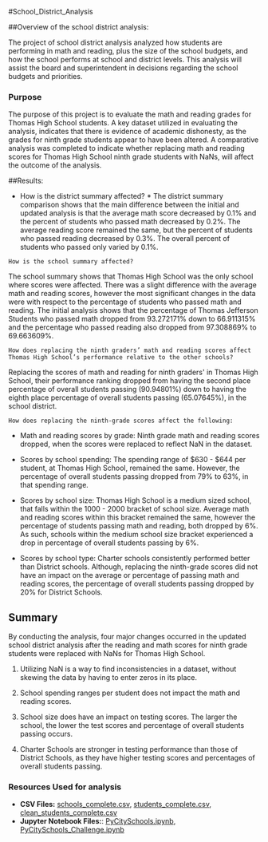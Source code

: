 #School_District_Analysis

##Overview of the school district analysis: 

The project of school district analysis analyzed how students are performing in math and reading, plus the size of the school budgets, and how the school performs at school and district levels. This analysis will assist the board and superintendent in decisions regarding the school budgets and priorities.

### Purpose
The purpose of this project is to evaluate the math and reading grades for Thomas High School students. A key dataset utilized in evaluating the analysis, indicates that there is evidence of academic dishonesty, as the grades for ninth grade students appear to have been altered. A comparative analysis was completed to indicate whether replacing math and reading scores for Thomas High School ninth grade students with NaNs, will affect the outcome of the analysis.


##Results:

   * How is the district summary affected? *
The district summary comparison shows that the main difference between the initial and updated analysis is that the average math score decreased by 0.1% and the percent of students who passed math decreased by 0.2%. The average reading score remained the same, but the percent of students who passed reading decreased by 0.3%. The overall percent of students who passed only varied by 0.1%.

    How is the school summary affected?
The school summary shows that Thomas High School was the only school where scores were affected. There was a slight difference with the average math and reading scores, however the most significant changes in the data were with respect to the percentage of students who passed math and reading. The initial analysis shows that the percentage of Thomas Jefferson Students who passed math dropped from 93.272171% down to 66.911315% and the percentage who passed reading also dropped from 97.308869% to 69.663609%.

    How does replacing the ninth graders’ math and reading scores affect Thomas High School’s performance relative to the other schools?
Replacing the scores of math and reading for ninth graders' in Thomas High School, their performance ranking dropped from having the second place percentage of overall students passing (90.94801%) down to having the eighth place percentage of overall students passing (65.07645%), in the school district.

    How does replacing the ninth-grade scores affect the following:
 - Math and reading scores by grade: Ninth grade math and reading scores dropped, when the scores were replaced to reflect NaN in the dataset. 
 - Scores by school spending: The spending range of $630 - $644 per student, at Thomas High School, remained the same. However, the percentage of overall students passing dropped from 79% to 63%, in that spending range.
 
 - Scores by school size: Thomas High School is a medium sized school, that falls within the 1000 - 2000 bracket of school size. Average math and reading scores within this bracket remained the same, however the percentage of students passing math and reading, both dropped by 6%. As such, schools within the medium school size bracket experienced a drop in percentage of overall students passing by 6%.
 
 - Scores by school type: Charter schools consistently performed better than District schools. Although, replacing the ninth-grade scores did not have an impact on the average or percentage of passing math and reading scores, the percentage of overall students passing dropped by 20% for District Schools.
 
## Summary
By conducting the analysis, four major changes occurred in the updated school district analysis after the reading and math scores for ninth grade students were replaced with NaNs for Thomas High School.

1. Utilizing NaN is a way to find inconsistencies in a dataset, without skewing the data by having to enter zeros in its place.

2. School spending ranges per student does not impact the math and reading scores.

3. School size does have an impact on testing scores. The larger the school, the lower the test scores and percentage of overall students passing occurs. 

4. Charter Schools are stronger in testing performance than those of District Schools, as they have higher testing scores and percentages of overall students passing. 



### Resources Used for analysis
* **CSV Files:** 
[schools_complete.csv](https://github.com/RabidZippers/School_District_Analysis/blob/main/Resources/schools_complete%20(1).csv), 
[students_complete.csv](https://github.com/RabidZippers/School_District_Analysis/blob/main/Resources/students_complete%20(1).csv), 
[clean_students_complete.csv](https://github.com/RabidZippers/School_District_Analysis/blob/main/Resources/clean_students_complete.csv)
* **Jupyter Notebook Files:**: 
[PyCitySchools.ipynb](https://github.com/RabidZippers/School_District_Analysis/blob/main/PyCitySchools.ipynb), 
[PyCitySchools_Challenge.ipynb](https://github.com/RabidZippers/School_District_Analysis/blob/main/PyCitySchools_Challenge.ipynb)

